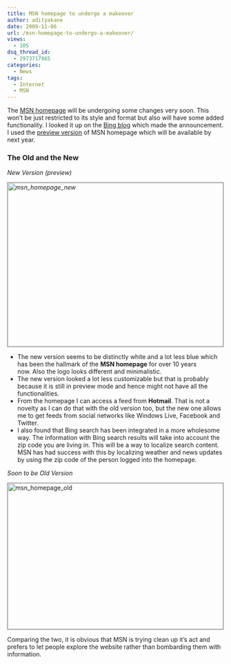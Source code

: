 ```yaml
---
title: MSN homepage to undergo a makeover
author: adityakane
date: 2009-11-06
url: /msn-homepage-to-undergo-a-makeover/
views:
  - 105
dsq_thread_id:
  - 2973717865
categories:
  - News
tags:
  - Internet
  - MSN
---
```

The <a href="http://www.msn.com" onclick="_gaq.push(['_trackEvent', 'outbound-article', 'http://www.msn.com', 'MSN homepage']);" >MSN homepage</a> will be undergoing some changes very soon. This won&#8217;t be just restricted to its style and format but also will have some added functionality. I looked it up on the <a href="http://www.bing.com/community/blogs/search/archive/2009/11/04/msn-and-bing-a-match-made-in-redmond.aspx" onclick="_gaq.push(['_trackEvent', 'outbound-article', 'http://www.bing.com/community/blogs/search/archive/2009/11/04/msn-and-bing-a-match-made-in-redmond.aspx', 'Bing blog']);" >Bing blog</a> which made the announcement. I used the <a href="http://www.msn.com/preview.aspx" onclick="_gaq.push(['_trackEvent', 'outbound-article', 'http://www.msn.com/preview.aspx', 'preview version']);" >preview version</a> of MSN homepage which will be available by next year.

### The Old and the New

*New Version (preview)*

*<img class="alignnone size-full wp-image-16404" style="border: 1px solid grey" src="http://cdn.devilsworkshop.org/files/2009/11/msn_homepage_new.png" alt="msn_homepage_new" width="500" height="379" />*

  * The new version seems to be distinctly white and a lot less blue which has been the hallmark of the **MSN homepage** for over 10 years now. <span style="background-color: #ffffff">Also the logo looks different and minimalistic.</span>
  * The new version looked a lot less customizable but that is probably because it is still in preview mode and hence might not have all the functionalities.
  * From the homepage I can access a feed from **Hotmail**. That is not a novelty as I can do that with the old version too, but the new one allows me to get feeds from social networks like Windows Live, Facebook and Twitter.
  * I also found that Bing search has been integrated in a more wholesome way. The information with Bing search results will take into account the zip code you are living in. This will be a way to localize search content. MSN has had success with this by localizing weather and news updates by using the zip code of the person logged into the homepage.

*Soon to be Old Version*

<img class="alignnone size-full wp-image-16403" style="border: 1px solid grey" src="http://cdn.devilsworkshop.org/files/2009/11/msn_homepage_old.png" alt="msn_homepage_old" width="500" height="338" />

Comparing the two, it is obvious that MSN is trying clean up it&#8217;s act and prefers to let people explore the website rather than bombarding them with information.
